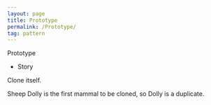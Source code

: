 ```yaml
---
layout: page
title: Prototype
permalink: /Prototype/
tag: pattern
---
```


Prototype

* Story 

Clone itself.

Sheep Dolly is the first mammal to be cloned, so Dolly is a duplicate.





